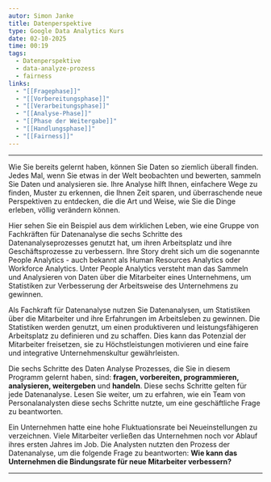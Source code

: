 ```yaml
---
autor: Simon Janke
title: Datenperspektive
type: Google Data Analytics Kurs
date: 02-10-2025
time: 00:19
tags:
  - Datenperspektive
  - data-analyze-prozess
  - fairness
links:
  - "[[Fragephase]]"
  - "[[Vorbereitungsphase]]"
  - "[[Verarbeitungsphase]]"
  - "[[Analyse-Phase]]"
  - "[[Phase der Weitergabe]]"
  - "[[Handlungsphase]]"
  - "[[Fairness]]"
---
```

---

Wie Sie bereits gelernt haben, können Sie Daten so ziemlich überall finden.
Jedes Mal, wenn Sie etwas in der Welt beobachten und bewerten, sammeln Sie
Daten und analysieren sie. Ihre Analyse hilft Ihnen, einfachere Wege zu finden,
Muster zu erkennen, die Ihnen Zeit sparen, und überraschende neue Perspektiven
zu entdecken, die die Art und Weise, wie Sie die Dinge erleben, völlig
verändern können.

Hier sehen Sie ein Beispiel aus dem wirklichen Leben, wie eine Gruppe von
Fachkräften für Datenanalyse die sechs Schritte des Datenanalyseprozesses
genutzt hat, um ihren Arbeitsplatz und ihre Geschäftsprozesse zu verbessern.
Ihre Story dreht sich um die sogenannte People Analytics - auch bekannt als
Human Resources Analytics oder Workforce Analytics. Unter People Analytics
versteht man das Sammeln und Analysieren von Daten über die Mitarbeiter eines
Unternehmens, um Statistiken zur Verbesserung der Arbeitsweise des Unternehmens
zu gewinnen.

Als Fachkraft für Datenanalyse nutzen Sie Datenanalysen, um Statistiken über
die Mitarbeiter und ihre Erfahrungen im Arbeitsleben zu gewinnen. Die
Statistiken werden genutzt, um einen produktiveren und leistungsfähigeren
Arbeitsplatz zu definieren und zu schaffen. Dies kann das Potenzial der
Mitarbeiter freisetzen, sie zu Höchstleistungen motivieren und eine faire und
integrative Unternehmenskultur gewährleisten.

Die sechs Schritte des Daten Analyse Prozesses, die Sie in diesem Programm
gelernt haben, sind: **fragen, vorbereiten, programmieren, analysieren,
weitergeben** und **handeln**. Diese sechs Schritte gelten für jede
Datenanalyse. Lesen Sie weiter, um zu erfahren, wie ein Team von
Personalanalysten diese sechs Schritte nutzte, um eine geschäftliche Frage zu
beantworten.

Ein Unternehmen hatte eine hohe Fluktuationsrate bei Neueinstellungen zu
verzeichnen. Viele Mitarbeiter verließen das Unternehmen noch vor Ablauf ihres
ersten Jahres im Job. Die Analysten nutzten den Prozess der Datenanalyse, um
die folgende Frage zu beantworten: **Wie kann das Unternehmen die Bindungsrate
für neue Mitarbeiter verbessern?**

---
